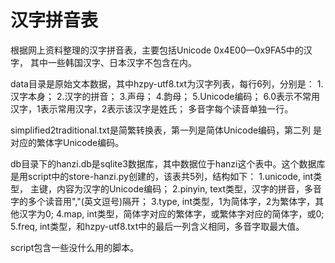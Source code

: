 汉字拼音表
=======================================
根据网上资料整理的汉字拼音表，主要包括Unicode 0x4E00—0x9FA5中的汉字，
其中一些韩国汉字、日本汉字不包含在内。

data目录是原始文本数据，其中hzpy-utf8.txt为汉字列表，每行6列，分别是：
1.汉字本身；
2.汉字的拼音；
3.声母；
4.韵母；
5.Unicode编码；
6.0表示不常用汉字，1表示常用汉字，2表示该汉字是姓氏；
多音字每个读音单独一行。

simplified2traditional.txt是简繁转换表，第一列是简体Unicode编码，第二列
是对应的繁体字Unicode编码。

db目录下的hanzi.db是sqlite3数据库，其中数据位于hanzi这个表中。这个数据库
是用script中的store-hanzi.py创建的，该表共5列，结构如下：
1.unicode, int类型， 主键，内容为汉字的Unicode编码；
2.pinyin,  text类型，汉字的拼音，多音字的多个读音用","(英文逗号)隔开；
3.type,    int类型，1为简体字，2为繁体字，其他汉字为0;
4.map,     int类型，简体字对应的繁体字，或繁体字对应的简体字，或0;
5.freq,    int类型，和hzpy-utf8.txt中的最后一列含义相同，多音字取最大值。 

script包含一些没什么用的脚本。

